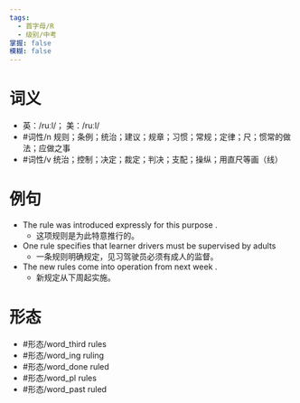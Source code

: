 ```yaml
---
tags:
  - 首字母/R
  - 级别/中考
掌握: false
模糊: false
---
```

# 词义
- 英：/ruːl/； 美：/ruːl/
- #词性/n  规则；条例；统治；建议；规章；习惯；常规；定律；尺；惯常的做法；应做之事
- #词性/v  统治；控制；决定；裁定；判决；支配；操纵；用直尺等画（线）
# 例句
- The rule was introduced expressly for this purpose .
	- 这项规则是为此特意推行的。
- One rule specifies that learner drivers must be supervised by adults
	- 一条规则明确规定，见习驾驶员必须有成人的监督。
- The new rules come into operation from next week .
	- 新规定从下周起实施。
# 形态
- #形态/word_third rules
- #形态/word_ing ruling
- #形态/word_done ruled
- #形态/word_pl rules
- #形态/word_past ruled
